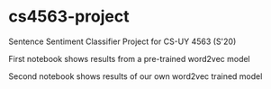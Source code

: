 # cs4563-project
Sentence Sentiment Classifier Project for CS-UY 4563 (S'20)

First notebook shows results from a pre-trained word2vec model

Second notebook shows results of our own word2vec trained model
